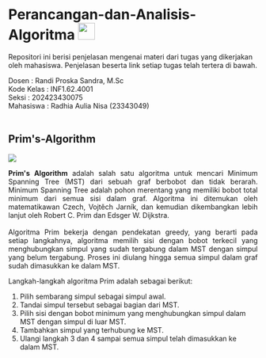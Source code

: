 # Perancangan-dan-Analisis-Algoritma <img src="https://www.thedataschool.com.au/wp-content/uploads/2022/01/logo-data-structures-algorithms.png" width="34" height="34">

Repositori ini berisi penjelasan mengenai materi dari tugas yang dikerjakan oleh mahasiswa. Penjelasan beserta link setiap tugas telah tertera di bawah.

Dosen : Randi Proska Sandra, M.Sc<br>
Kode Kelas : INF1.62.4001 <br>
Seksi : 202423430075<br>
Mahasiswa : Radhia Aulia Nisa (23343049)<br><br>

## Prim's-Algorithm
<img src="[https://user-images.githubusercontent.com/73097560/115834477-dbab4500-a447-11eb-908a-139a6edaec5c.gif](https://upload.wikimedia.org/wikipedia/en/9/96/Prim-animation.gif)">

<p align="justify">
<b>Prim's Algorithm</b> adalah salah satu algoritma untuk mencari Minimum Spanning Tree (MST) dari sebuah graf berbobot dan tidak berarah. Minimum Spanning Tree adalah pohon merentang yang memiliki bobot total minimum dari semua sisi dalam graf. Algoritma ini ditemukan oleh matematikawan Czech, Vojtěch Jarník, dan kemudian dikembangkan lebih lanjut oleh Robert C. Prim dan Edsger W. Dijkstra.<br><br>
  Algoritma Prim bekerja dengan pendekatan greedy, yang berarti pada setiap langkahnya, algoritma memilih sisi dengan bobot terkecil yang menghubungkan simpul yang sudah tergabung dalam MST dengan simpul yang belum tergabung. Proses ini diulang hingga semua simpul dalam graf sudah dimasukkan ke dalam MST.
</p>

<p align="justify">
Langkah-langkah algoritma Prim adalah sebagai berikut: </p>
<ol>
 <li>Pilih sembarang simpul sebagai simpul awal.</li>
 <li>Tandai simpul tersebut sebagai bagian dari MST.</li>
 <li>Pilih sisi dengan bobot minimum yang menghubungkan simpul dalam MST dengan simpul di luar MST.</li>
 <li>Tambahkan simpul yang terhubung ke MST.</li>
 <li>Ulangi langkah 3 dan 4 sampai semua simpul telah dimasukkan ke dalam MST.</li>
</ol>



